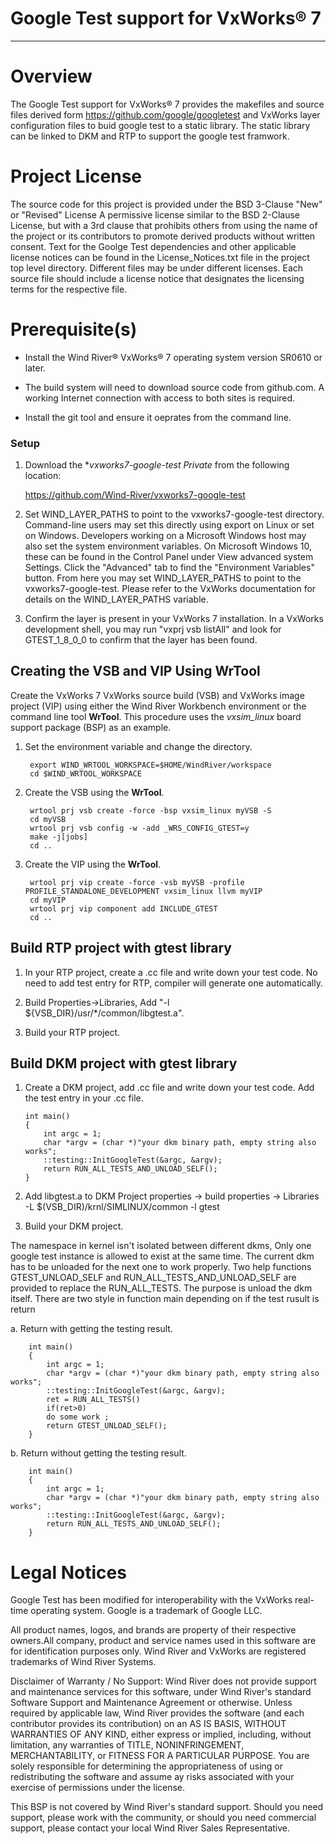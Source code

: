 Google Test support for VxWorks® 7
===
---

# Overview

The Google Test support for VxWorks® 7 provides the makefiles and source 
files derived form https://github.com/google/googletest and VxWorks layer
configuration files to buid google test to a static library. The static 
library can be linked to DKM and RTP to support the google test framwork.

# Project License

The source code for this project is provided under the BSD 3-Clause "New" or 
"Revised" License A permissive license similar to the BSD 2-Clause License, 
but with a 3rd clause that prohibits others from using the name of the project
or its contributors to promote derived products without written consent.
Text for the Goolge Test dependencies and other applicable license notices can
be found in the License_Notices.txt file in the project top level directory. 
Different files may be under different licenses. Each source file should 
include a license notice that designates the licensing terms for the respective
file.

# Prerequisite(s)

* Install the Wind River® VxWorks® 7 operating system version SR0610 or later.

* The build system will need to download source code from github.com.  A
  working Internet connection with access to both sites is required.

* Install the git tool and ensure it oeprates from the command line.

### Setup

1. Download the **vxworks7-google-test Private* from the following location:

   https://github.com/Wind-River/vxworks7-google-test

2. Set WIND_LAYER_PATHS to point to the vxworks7-google-test directory. 
Command-line users may set this directly using export on Linux or set on 
Windows. Developers working on a Microsoft Windows host may also set the system
environment variables. On Microsoft Windows 10, these can be found in the 
Control Panel under View advanced system Settings. Click the "Advanced" tab to
find the "Environment Variables" button. From here you may set WIND_LAYER_PATHS
to point to the vxworks7-google-test. Please refer to the VxWorks 
documentation for details on the WIND_LAYER_PATHS variable.

2. Confirm the layer is present in your VxWorks 7 installation. In a VxWorks 
development shell, you may run "vxprj vsb listAll" and look for GTEST_1_8_0_0
to confirm that the layer has been found.


## Creating the VSB and VIP Using WrTool

Create the VxWorks 7 VxWorks source build (VSB) and VxWorks image project (VIP) using either the Wind River Workbench environment or the command line tool **WrTool**. This procedure uses the *vxsim_linux* board support package (BSP) as an example.  

1. Set the environment variable and change the directory.

        export WIND_WRTOOL_WORKSPACE=$HOME/WindRiver/workspace   
        cd $WIND_WRTOOL_WORKSPACE

2. Create the VSB using the **WrTool**.

        wrtool prj vsb create -force -bsp vxsim_linux myVSB -S
        cd myVSB
        wrtool prj vsb config -w -add _WRS_CONFIG_GTEST=y
        make -j[jobs]  
        cd ..

3. Create the VIP using the **WrTool**.

        wrtool prj vip create -force -vsb myVSB -profile PROFILE_STANDALONE_DEVELOPMENT vxsim_linux llvm myVIP
        cd myVIP
        wrtool prj vip component add INCLUDE_GTEST
        cd ..


## Build RTP project with gtest library

1.  In your RTP project, create a .cc file and write down your test code. 
    No need to add test entry for RTP, compiler will generate one automatically.

2.  Build Properties->Libraries, Add "-l ${VSB_DIR}/usr/*/common/libgtest.a". 

3.  Build your RTP project.


## Build DKM project with gtest library

1.  Create a DKM project, add .cc file and write down your test code. Add the test entry in your .cc file. 

        int main()
        {
            int argc = 1;
            char *argv = (char *)"your dkm binary path, empty string also works";
            ::testing::InitGoogleTest(&argc, &argv);
            return RUN_ALL_TESTS_AND_UNLOAD_SELF();
        }
   
2.  Add libgtest.a to DKM Project properties -> build properties -> Libraries
        -L $(VSB_DIR)/krnl/SIMLINUX/common
        -l gtest

3.  Build your DKM project.


The namespace in kernel isn't isolated between different dkms, Only one google test instance is allowed 
to exist at the same time. The current dkm has to be unloaded for the next one to work properly.
Two help functions GTEST_UNLOAD_SELF and RUN_ALL_TESTS_AND_UNLOAD_SELF are provided to
replace the  RUN_ALL_TESTS. The purpose is unload the dkm itself.
There are two style in function main depending on if the test rusult is return

a. Return with getting the testing result.

        int main()
        {
            int argc = 1;
            char *argv = (char *)"your dkm binary path, empty string also works";
            ::testing::InitGoogleTest(&argc, &argv);
            ret = RUN_ALL_TESTS()
            if(ret>0)
            do some work ;
            return GTEST_UNLOAD_SELF();
        }
 
b.  Return without getting the testing result.

        int main()
        {
            int argc = 1;
            char *argv = (char *)"your dkm binary path, empty string also works";
            ::testing::InitGoogleTest(&argc, &argv);
            return RUN_ALL_TESTS_AND_UNLOAD_SELF();
        }


# Legal Notices

Google Test has been modified for interoperability with the VxWorks real-time
operating system. Google is a trademark of Google LLC.

All product names, logos, and brands are property of their respective owners.All
company, product and service names used in this software are for identification
purposes only. Wind River and VxWorks are registered trademarks of Wind River
Systems.

Disclaimer of Warranty / No Support: Wind River does not provide support and
maintenance services for this software, under Wind River's standard Software
Support and Maintenance Agreement or otherwise. Unless required by applicable
law, Wind River provides the software (and each contributor provides its
contribution) on an AS IS BASIS, WITHOUT WARRANTIES OF ANY KIND, either express
or implied, including, without limitation, any warranties of TITLE,
NONINFRINGEMENT, MERCHANTABILITY, or FITNESS FOR A PARTICULAR PURPOSE. You are
solely responsible for determining the appropriateness of using or
redistributing the software and assume ay risks associated with your exercise of
permissions under the license.

This BSP is not covered by Wind River's standard support. Should you need
support, please work with the community, or should you need commercial support,
please contact your local Wind River Sales Representative.

